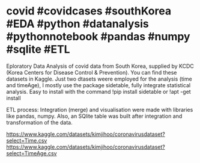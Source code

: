 # covid #covidcases #southKorea #EDA #python #datanalysis #pythonnotebook #pandas #numpy #sqlite #ETL

Eploratory Data Analysis of covid data from South Korea, supplied by KCDC (Korea Centers for Disease Control & Prevention).
You can find these datasets in Kaggle. Just two dtasets weere employed for the analysis (time and timeAge), I mostly use the package 
sidetable, fully integrate statistical analysis.  Easy to install with the command !pip install sidetable or !apt -get install

ETL process: Integration (merge) and visualisation were made with libraries like pandas, numpy. Also, an SQlite table was built after integration 
and transformation of the data.

https://www.kaggle.com/datasets/kimjihoo/coronavirusdataset?select=Time.csv
https://www.kaggle.com/datasets/kimjihoo/coronavirusdataset?select=TimeAge.csv


